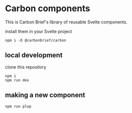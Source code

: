 # Carbon components

This is Carbon Brief's library of reusable Svelte components.

install them in your Svelte project

```npm i -D @carbonbrief/carbon```


## local development
clone this repository

```
npm i
npm run dev
```

## making a new component

```
npm run plop
```
